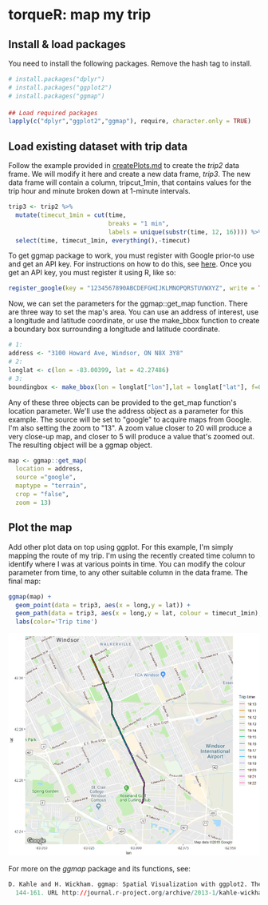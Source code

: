 torqueR: map my trip
================

Install & load packages
-----------------------

You need to install the following packages. Remove the hash tag to install.

``` r
# install.packages("dplyr")
# install.packages("ggplot2")
# install.packages("ggmap")

## Load required packages
lapply(c("dplyr","ggplot2","ggmap"), require, character.only = TRUE)
```

Load existing dataset with trip data
------------------------------------

Follow the example provided in [createPlots.md](createPlots.md) to create the *trip2* data frame.
We will modify it here and create a new data frame, *trip3*. The new data frame will contain a column, tripcut\_1min, that contains values for the trip hour and minute broken down at 1-minute intervals.

``` r
trip3 <- trip2 %>% 
  mutate(timecut_1min = cut(time, 
                            breaks = "1 min", 
                            labels = unique(substr(time, 12, 16)))) %>% 
  select(time, timecut_1min, everything(),-timecut)
```

To get ggmap package to work, you must register with Google prior-to use and get an API key. For instructions on how to do this, see [here](https://github.com/dkahle/ggmap). Once you get an API key, you must register it using R, like so:

``` r
register_google(key = "1234567890ABCDEFGHIJKLMNOPQRSTUVWXYZ", write = TRUE)
```

Now, we can set the parameters for the ggmap::get\_map function. There are three way to set the map's area. You can use an address of interest, use a longitude and latitude coordinate, or use the make\_bbox function to create a boundary box surrounding a longitude and latitude coordinate.

``` r
# 1: 
address <- "3100 Howard Ave, Windsor, ON N8X 3Y8"
# 2: 
longlat <- c(lon = -83.00399, lat = 42.27486)
# 3:
boundingbox <- make_bbox(lon = longlat["lon"],lat = longlat["lat"], f=0.05)
```

Any of these three objects can be provided to the get\_map function's location parameter. We'll use the address object as a parameter for this example. The source will be set to "google" to acquire maps from Google. I'm also setting the zoom to "13". A zoom value closer to 20 will produce a very close-up map, and closer to 5 will produce a value that's zoomed out. The resulting object will be a ggmap object.

``` r
map <- ggmap::get_map(
  location = address,
  source ="google",
  maptype = "terrain",
  crop = "false",
  zoom = 13)
```

Plot the map
------------

Add other plot data on top using ggplot. For this example, I'm simply mapping the route of my trip. I'm using the recently created time column to identify where I was at various points in time. You can modify the colour parameter from time, to any other suitable column in the data frame. The final map:

``` r
ggmap(map) + 
  geom_point(data = trip3, aes(x = long,y = lat)) +
  geom_path(data = trip3, aes(x = long,y = lat, colour = timecut_1min), size = 1, lineend = "round") +
  labs(color='Trip time')
```

![](/images/trip_map1.png)

For more on the *ggmap* package and its functions, see:

``` r
D. Kahle and H. Wickham. ggmap: Spatial Visualization with ggplot2. The R Journal, 5(1),
  144-161. URL http://journal.r-project.org/archive/2013-1/kahle-wickham.pdf
```
